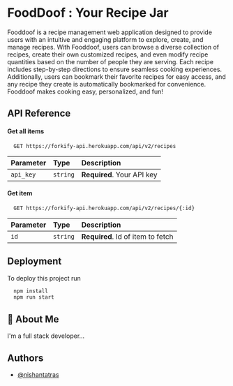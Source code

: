 
# FoodDoof : Your Recipe Jar

Fooddoof is a recipe management web application designed to provide users with an intuitive and engaging platform to explore, create, and manage recipes. With Fooddoof, users can browse a diverse collection of recipes, create their own customized recipes, and even modify recipe quantities based on the number of people they are serving. Each recipe includes step-by-step directions to ensure seamless cooking experiences. Additionally, users can bookmark their favorite recipes for easy access, and any recipe they create is automatically bookmarked for convenience. Fooddoof makes cooking easy, personalized, and fun!
## API Reference

#### Get all items

```http
  GET https://forkify-api.herokuapp.com/api/v2/recipes
```

| Parameter | Type     | Description                |
| :-------- | :------- | :------------------------- |
| `api_key` | `string` | **Required**. Your API key |

#### Get item

```http
  GET https://forkify-api.herokuapp.com/api/v2/recipes/{:id}
```

| Parameter | Type     | Description                       |
| :-------- | :------- | :-------------------------------- |
| `id`      | `string` | **Required**. Id of item to fetch |


## Deployment

To deploy this project run

```bash
  npm install
  npm run start
```


## 🚀 About Me
I'm a full stack developer...


## Authors

- [@nishantatras](https://www.github.com/nishantatras)

